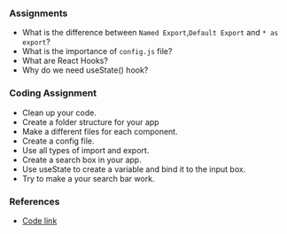 ### Assignments
* What is the difference between `Named Export`,`Default Export` and `* as export`?
* What is the importance of `config.js` file?
* What are React Hooks?
* Why do we need useState() hook?
### Coding Assignment
* Clean up your code.
* Create a folder structure for your app
* Make a different files for each component.
* Create a config file.
* Use all types of import and export.
* Create a search box in your app.
* Use useState to create a variable and bind it to the input box.
* Try to make a your search bar work.

### References
* [Code link](https://bitbucket.org/namastedev/namaste-react-live/src/master/)

  

